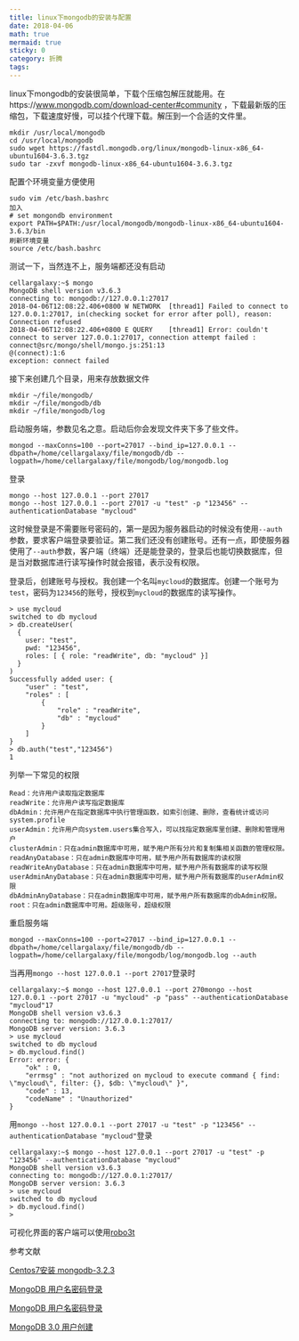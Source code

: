 ```yaml
---
title: linux下mongodb的安装与配置
date: 2018-04-06
math: true
mermaid: true
sticky: 0
category: 折腾
tags:
---
```


linux下mongodb的安装很简单，下载个压缩包解压就能用。在https://www.mongodb.com/download-center#community ，下载最新版的压缩包，下载速度好慢，可以挂个代理下载。解压到一个合适的文件里。

```shell
mkdir /usr/local/mongodb
cd /usr/local/mongodb
sudo wget https://fastdl.mongodb.org/linux/mongodb-linux-x86_64-ubuntu1604-3.6.3.tgz
sudo tar -zxvf mongodb-linux-x86_64-ubuntu1604-3.6.3.tgz
```

配置个环境变量方便使用

```shell
sudo vim /etc/bash.bashrc
加入
# set mongondb environment
export PATH=$PATH:/usr/local/mongodb/mongodb-linux-x86_64-ubuntu1604-3.6.3/bin
刷新环境变量
source /etc/bash.bashrc
```

测试一下，当然连不上，服务端都还没有启动

```shell
cellargalaxy:~$ mongo
MongoDB shell version v3.6.3
connecting to: mongodb://127.0.0.1:27017
2018-04-06T12:08:22.406+0800 W NETWORK  [thread1] Failed to connect to 127.0.0.1:27017, in(checking socket for error after poll), reason: Connection refused
2018-04-06T12:08:22.406+0800 E QUERY    [thread1] Error: couldn't connect to server 127.0.0.1:27017, connection attempt failed :
connect@src/mongo/shell/mongo.js:251:13
@(connect):1:6
exception: connect failed
```

接下来创建几个目录，用来存放数据文件

```shell
mkdir ~/file/mongodb/
mkdir ~/file/mongodb/db
mkdir ~/file/mongodb/log
```

启动服务端，参数见名之意。启动后你会发现文件夹下多了些文件。

```shell
mongod --maxConns=100 --port=27017 --bind_ip=127.0.0.1 --dbpath=/home/cellargalaxy/file/mongodb/db --logpath=/home/cellargalaxy/file/mongodb/log/mongodb.log
```

登录

```shell
mongo --host 127.0.0.1 --port 27017
mongo --host 127.0.0.1 --port 27017 -u "test" -p "123456" --authenticationDatabase "mycloud"
```
这时候登录是不需要账号密码的，第一是因为服务器启动的时候没有使用`--auth`参数，要求客户端登录要验证。第二我们还没有创建账号。还有一点，即使服务器使用了`--auth`参数，客户端（终端）还是能登录的，登录后也能切换数据库，但是当对数据库进行读写操作时就会报错，表示没有权限。

登录后，创建账号与授权。我创建一个名叫`mycloud`的数据库。创建一个账号为`test`，密码为`123456`的账号，授权到`mycloud`的数据库的读写操作。
```shell
> use mycloud
switched to db mycloud
> db.createUser(
  {
    user: "test",
    pwd: "123456",
    roles: [ { role: "readWrite", db: "mycloud" }]
  }
)
Successfully added user: {
    "user" : "test",
    "roles" : [
        {
            "role" : "readWrite",
            "db" : "mycloud"
        }
    ]
}
> db.auth("test","123456")
1
```
列举一下常见的权限
```
Read：允许用户读取指定数据库
readWrite：允许用户读写指定数据库
dbAdmin：允许用户在指定数据库中执行管理函数，如索引创建、删除，查看统计或访问system.profile
userAdmin：允许用户向system.users集合写入，可以找指定数据库里创建、删除和管理用户
clusterAdmin：只在admin数据库中可用，赋予用户所有分片和复制集相关函数的管理权限。
readAnyDatabase：只在admin数据库中可用，赋予用户所有数据库的读权限
readWriteAnyDatabase：只在admin数据库中可用，赋予用户所有数据库的读写权限
userAdminAnyDatabase：只在admin数据库中可用，赋予用户所有数据库的userAdmin权限
dbAdminAnyDatabase：只在admin数据库中可用，赋予用户所有数据库的dbAdmin权限。
root：只在admin数据库中可用。超级账号，超级权限
```
重启服务端
```shell
mongod --maxConns=100 --port=27017 --bind_ip=127.0.0.1 --dbpath=/home/cellargalaxy/file/mongodb/db --logpath=/home/cellargalaxy/file/mongodb/log/mongodb.log --auth
```
当再用`mongo --host 127.0.0.1 --port 27017`登录时
```shell
cellargalaxy:~$ mongo --host 127.0.0.1 --port 270mongo --host 127.0.0.1 --port 27017 -u "mycloud" -p "pass" --authenticationDatabase "mycloud"17
MongoDB shell version v3.6.3
connecting to: mongodb://127.0.0.1:27017/
MongoDB server version: 3.6.3
> use mycloud
switched to db mycloud
> db.mycloud.find()
Error: error: {
    "ok" : 0,
    "errmsg" : "not authorized on mycloud to execute command { find: \"mycloud\", filter: {}, $db: \"mycloud\" }",
    "code" : 13,
    "codeName" : "Unauthorized"
}
```
用`mongo --host 127.0.0.1 --port 27017 -u "test" -p "123456" --authenticationDatabase "mycloud"`登录
```shell
cellargalaxy:~$ mongo --host 127.0.0.1 --port 27017 -u "test" -p "123456" --authenticationDatabase "mycloud"
MongoDB shell version v3.6.3
connecting to: mongodb://127.0.0.1:27017/
MongoDB server version: 3.6.3
> use mycloud
switched to db mycloud
> db.mycloud.find()
>
```
可视化界面的客户端可以使用[robo3t](https://robomongo.org/download "robo3t")


参考文献

[Centos7安装 mongodb-3.2.3](https://my.oschina.net/Kxvz/blog/624675 "Centos7安装 mongodb-3.2.3")

[MongoDB 用户名密码登录](https://www.jianshu.com/p/79caa1cc49a5 "MongoDB 用户名密码登录")

[MongoDB 用户名密码登录](https://www.jianshu.com/p/79caa1cc49a5 "MongoDB 用户名密码登录")

[MongoDB 3.0 用户创建](http://www.cnblogs.com/zhoujinyi/p/4610050.html "MongoDB 3.0 用户创建")